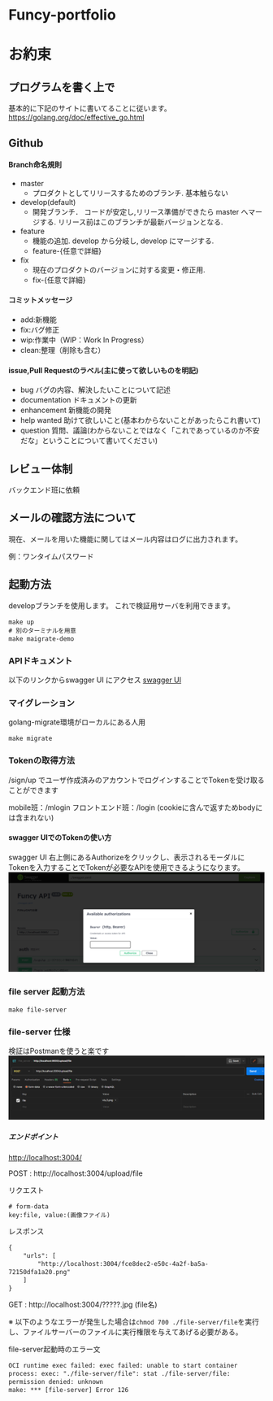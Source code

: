 # Funcy-portfolio
# お約束

## プログラムを書く上で
基本的に下記のサイトに書いてることに従います。  
https://golang.org/doc/effective_go.html

## Github
#### Branch命名規則
- master
    - プロダクトとしてリリースするためのブランチ. 基本触らない
- develop(default)
    - 開発ブランチ． コードが安定し,リリース準備ができたら master へマージする. リリース前はこのブランチが最新バージョンとなる.
- feature
    - 機能の追加. develop から分岐し, develop にマージする.
    - feature-{任意で詳細}
- fix
    - 現在のプロダクトのバージョンに対する変更・修正用.
    - fix-{任意で詳細}
#### コミットメッセージ
- add:新機能
- fix:バグ修正
- wip:作業中（WIP：Work In Progress）
- clean:整理（削除も含む）

#### issue,Pull Requestのラベル(主に使って欲しいものを明記)
- bug バグの内容、解決したいことについて記述
- documentation ドキュメントの更新
- enhancement 新機能の開発
- help wanted 助けて欲しいこと(基本わからないことがあったらこれ書いて)
- question 質問、議論(わからないことではなく「これであっているのか不安だな」ということについて書いてください)
## レビュー体制
バックエンド班に依頼

## メールの確認方法について
現在、メールを用いた機能に関してはメール内容はログに出力されます。

例：ワンタイムパスワード

## 起動方法
developブランチを使用します。
これで検証用サーバを利用できます。
```
make up
# 別のターミナルを用意
make maigrate-demo
```
### APIドキュメント
以下のリンクからswagger UI にアクセス
[swagger UI](http://localhost:8002/)


### マイグレーション
golang-migrate環境がローカルにある人用
```
make migrate
```
### Tokenの取得方法
/sign/up でユーザ作成済みのアカウントでログインすることでTokenを受け取ることができます

mobile班：/mlogin
フロントエンド班：/login (cookieに含んで返すためbodyには含まれない)

#### swagger UIでのTokenの使い方
swagger UI 右上側にあるAuthorizeをクリックし、表示されるモーダルにTokenを入力することでTokenが必要なAPIを使用できるようになります。
![img.png](image/swagger_auth.png)

### file server 起動方法
```
make file-server
```
### file-server 仕様
検証はPostmanを使うと楽です
![img.png](image/postman_file_server.png)

##### エンドポイント
[http://localhost:3004/](http://localhost:3004/)

POST : http://localhost:3004/upload/file

リクエスト
```
# form-data
key:file, value:(画像ファイル)
```
レスポンス
```
{
    "urls": [
        "http://localhost:3004/fce8dec2-e50c-4a2f-ba5a-72150dfa1a20.png"
    ]
}
```

GET : http://localhost:3004/?????.jpg (file名)

※ 以下のようなエラーが発生した場合は`chmod 700 ./file-server/file`を実行し、ファイルサーバーのファイルに実行権限を与えてあげる必要がある。


file-server起動時のエラー文
```
OCI runtime exec failed: exec failed: unable to start container process: exec: "./file-server/file": stat ./file-server/file: permission denied: unknown
make: *** [file-server] Error 126
```
